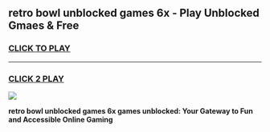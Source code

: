 
## retro bowl unblocked games 6x - Play Unblocked Gmaes & Free
<h3>
<a href="https://news.freeplayer.one?title=retro_bowl_unblocked_games_6x&ref=23F">CLICK TO PLAY</a></h3>
<hr>

<h3>
<a href="https://news.freeplayer.one?title=retro_bowl_unblocked_games_6x&ref=23F">CLICK 2 PLAY</a>
  
</h3>

<a href="https://news.freeplayer.one?title=retro_bowl_unblocked_games_6x&ref=23F/"><img src="https://clearcache.store/games.png"></a>


**retro bowl unblocked games 6x games unblocked: Your Gateway to Fun and Accessible Online Gaming**
